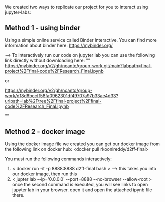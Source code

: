 We created two ways to replicate our project for you to interact using jupyter-labs: 

Method 1 - using binder
---------------

Using a simple online service called Binder Interactive. You can find more information about binder here: https://mybinder.org/

--> To interactively run our code on jupyter lab you can use the following link directly without downloading here:
"" 
https://mybinder.org/v2/gh/ncanto/group-work.git/main?labpath=final-project%2Ffinal-code%2FResearch_Final.ipynb 

or 

https://mybinder.org/v2/gh/ncanto/group-work/d18d6bccff58fa0962301df49707a97b33ae4d33?urlpath=lab%2Ftree%2Ffinal-project%2Ffinal-code%2FResearch_Final.ipynb

"" 

Method 2 - docker image
---------
Using the docker image file we created
you can get our docker image from the following link on docker hub: <docker pull rkoonireddy/d2ff-final>

You must run the following commands interactively:
1. < docker run -it -p 8888:8888 d2ff-final bash > 
--> this takes you into our docker image, then run this
2. < jupter lab --ip='0.0.0.0' --port=8888 --no-browser --allow-root >
once the second command is executed, you will see links to open jupyter lab in your browser. open it and open the attached ipynb file there. 
